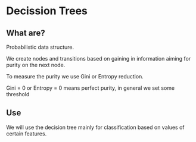 # Decission Trees

## What are?

Probabilistic data structure.

We create nodes and transitions based on gaining in information aiming for purity on the next node.

To measure the purity we use Gini or Entropy reduction.

Gini = 0 or Entropy = 0 means perfect purity, in general we set some threshold

## Use
We will use the decision tree mainly for classification based on values of certain features.
